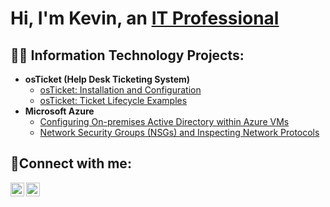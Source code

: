 <h1>Hi, I'm Kevin, an <a href="https://linkedin.com/in/KevinFofie">IT Professional</a></h1>

<h2>👨‍💻 Information Technology Projects:</h2>

- <b>osTicket (Help Desk Ticketing System)</b>
  - [osTicket: Installation and Configuration](https://github.com/Kevinfofie/post-install-config)
  - [osTicket: Ticket Lifecycle Examples](https://github.com/Kevinfofie/ticket-lifecycle)
- <b>Microsoft Azure</b>
  - [Configuring On-premises Active Directory within Azure VMs](https://github.com/Kevinfofie/configure-ad)
  - [Network Security Groups (NSGs) and Inspecting Network Protocols](https://github.com/Kevinfofie/azure-network-protocols)

<h2>🤳Connect with me:</h2>

[<img align="left" alt="Josh | LinkedIn" width="22px" src="https://cdn.jsdelivr.net/npm/simple-icons@v3/icons/linkedin.svg" />][linkedin]
[<img align="left" alt="Josh | Instagram" width="22px" src="https://cdn.jsdelivr.net/npm/simple-icons@v3/icons/instagram.svg" />][instagram]

[instagram]: https://www.instagram.com/Kevinfofie
[linkedin]: https://linkedin.com/in/KevinFofie
